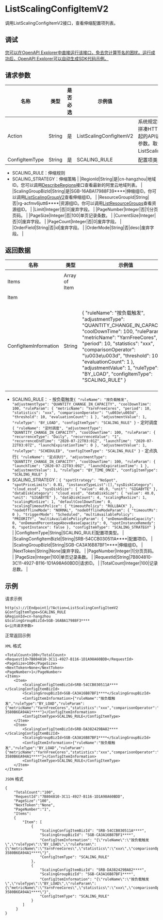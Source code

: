 # ListScalingConfigItemV2

调用ListScalingConfigItemV2接口，查看伸缩配置项列表。

## 调试

[您可以在OpenAPI Explorer中直接运行该接口，免去您计算签名的困扰。运行成功后，OpenAPI Explorer可以自动生成SDK代码示例。](https://api.aliyun.com/#product=Emr&api=ListScalingConfigItemV2&type=RPC&version=2016-04-08)

## 请求参数

|名称|类型|是否必选|示例值|描述|
|--|--|----|---|--|
|Action|String|是|ListScalingConfigItemV2|系统规定参数。对于您自行拼凑HTTP或HTTPS URL发起的API请求，该参数为必选参数。取值：ListScalingConfigItemV2。 |
|ConfigItemType|String|是|SCALING\_RULE|配置项类型。取值如下：

 -   SCALING\_RULE：伸缩规则
-   SCALING\_STRATEGY：伸缩策略 |
|RegionId|String|是|cn-hangzhou|地域ID。您可以调用[DescribeRegions](~~25609~~)接口查看最新的阿里云地域列表。 |
|ScalingGroupBizId|String|是|SGB-16ABA17988F39\*\*\*\*|伸缩组ID。你可以调用[ListScalingGroupV2](~~AAAA~~)查看伸缩组ID。 |
|ResourceGroupId|String|否|rg-acfmv6jutt6\*\*\*\*|资源组ID。你可以调用[ListResourceGroups](~~158855~~)查看资源组ID。 |
|Limit|Integer|否|0|废弃字段。 |
|PageNumber|Integer|否|1|分页页码。 |
|PageSize|Integer|否|100|单页记录条数。 |
|CurrentSize|Integer|否|0|废弃字段。 |
|PageCount|Integer|否|0|废弃字段。 |
|OrderField|String|否|id|废弃字段。 |
|OrderMode|String|否|desc|废弃字段。 |

## 返回数据

|名称|类型|示例值|描述|
|--|--|---|--|
|Items|Array of Item| |配置项列表 |
|Item| | | |
|ConfigItemInformation|String|\{ "ruleName": "按负载触发", "adjustmentType": "QUANTITY\_CHANGE\_IN\_CAPACITY", "coolDownTime": 100, "ruleParam": \{ "metricName": "YarnFreeCores", "period": 10, "statistics": "xxx", "comparisonOperator": "\\u003e\\u003d", "threshold": 10, "evaluationCount": 1 \}, "adjustmentValue": 1, "ruleType": "BY\_LOAD", "configItemType": "SCALING\_RULE" \}|配置项信息。配置项类型不同信息不同。取值如下：

 -   SCALING\_RULE：
    -   按负载触发`{ "ruleName": "按负载触发", "adjustmentType": "QUANTITY_CHANGE_IN_CAPACITY", "coolDownTime": 100, "ruleParam": { "metricName": "YarnFreeCores", "period": 10, "statistics": "xxx", "comparisonOperator": "\u003e\u003d", "threshold": 10, "evaluationCount": 1 }, "adjustmentValue": 1, "ruleType": "BY_LOAD", "configItemType": "SCALING_RULE" }`
    -   定时调度`{ "ruleName": "定时调度", "adjustmentType": "QUANTITY_CHANGE_IN_CAPACITY", "coolDownTime": 100, "ruleParam": { "recurrenceType": "Daily", "recurrenceValue": "1", "recurrenceEndTime": "2020-07-22T03:01Z", "launchTime": "2020-07-22T03:07Z", "launchExpirationTime": 0 }, "adjustmentValue": 1, "ruleType": "SCHEDULED", "configItemType": "SCALING_RULE" }`
    -   定点执行`{ "ruleName": "定点执行", "adjustmentType": "QUANTITY_CHANGE_IN_CAPACITY", "coolDownTime": 100, "ruleParam": { "launchTime": "2020-07-22T03:09Z", "launchExpirationTime": 1 }, "adjustmentValue": 1, "ruleType": "BY_TIME_ONCE", "configItemType": "SCALING_RULE" }`
-   SCALING\_STRATEGY：`{ "spotStrategy": "NoSpot", "spotPriceLimits": 0.01, "instanceTypeList":[],"sysDiskCategory": "cloud_essd", "sysDiskSize": { "value": 40.0, "unit": "GIGABYTE" }, "dataDiskCategory": "cloud_essd", "dataDiskSize": { "value": 40.0, "unit": "GIGABYTE" }, "dataDiskCount": 4, "scalingMaxSize": 1, "scalingMinSize": 1, "defaultCoolDownTime": 0, "scalingTimeoutPolice": { "timeoutPolicy": "ROLLBACK" }, "nodeOfflineMode": "NORMAL", "nodeOfflineModeParam": { "timeoutMs": 0 }, "triggerMode": "Scheduled", "multiAvailablePolicy": "PRIORITY", "multiAvailablePolicyParam": { "onDemandBaseCapacity": 0, "onDemandPercentageAboveBaseCapacity": 0, "spotInstanceRemedy": 0, "spotInstance": false }, "configItemType": "SCALING_STRATEGY" }` |
|ConfigItemType|String|SCALING\_RULE|配置项类型。 |
|ScalingConfigItemBizId|String|SRB-54CCB030511A\*\*\*\*|配置项ID。 |
|ScalingGroupBizId|String|SGB-CA3A16B87BF1\*\*\*\*|伸缩组ID。 |
|NextToken|String|None|废弃字段。 |
|PageNumber|Integer|1|分页页码。 |
|PageSize|Integer|100|单页记录条数。 |
|RequestId|String|7B804810-3C11-4927-B116-1D1A98A60BDD|请求ID。 |
|TotalCount|Integer|100|记录总数。 |

## 示例

请求示例

```
http(s)://[Endpoint]/?Action=ListScalingConfigItemV2
&ConfigItemType=SCALING_RULE
&RegionId=cn-hangzhou
&ScalingGroupBizId=SGB-16ABA17988F3****
&<公共请求参数>
```

正常返回示例

`XML` 格式

```
<TotalCount>100</TotalCount>
<RequestId>7B804810-3C11-4927-B116-1D1A98A60BDD</RequestId>
<PageSize>100</PageSize>
<NextToken>None</NextToken>
<PageNumber>1</PageNumber>
<Items>
    <Item>
        <ScalingConfigItemBizId>SRB-54CCB030511A****</ScalingConfigItemBizId>
        <ScalingGroupBizId>SGB-CA3A16B87BF1****</ScalingGroupBizId>
        <ConfigItemInformation>{"ruleName":"按负载触发","ruleType":"BY_LOAD","ruleParam":{"metricName":"YarnFreeCores","statistics":"xxx","comparisonOperator":"\u003e\u003d","period":10,"threshold":10,"evaluationCount":1},"adjustmentType":"QUANTITY_CHANGE_IN_CAPACITY","adjustmentValue":1,"coolDownTime":100,"configItemType":"SCALING_RULE","scalingConfigBizId":"SCB-3580B6EA94A1****"}</ConfigItemInformation>
        <ConfigItemType>SCALING_RULE</ConfigItemType>
    </Item>
    <Item>
        <ScalingConfigItemBizId>SRB-DA382429BA82****</ScalingConfigItemBizId>
        <ScalingGroupBizId>SGB-CA3A16B87BF1****</ScalingGroupBizId>
        <ConfigItemInformation>{"ruleName":"按负载触发","ruleType":"BY_LOAD","ruleParam":{"metricName":"YarnFreeCores","statistics":"xxx","comparisonOperator":"\u003e\u003d","period":10,"threshold":10,"evaluationCount":1},"adjustmentType":"QUANTITY_CHANGE_IN_CAPACITY","adjustmentValue":1,"coolDownTime":100,"configItemType":"SCALING_RULE","scalingConfigBizId":"SCB-3580B6EA94A1****"}</ConfigItemInformation>
        <ConfigItemType>SCALING_RULE</ConfigItemType>
    </Item>
</Items>
```

`JSON` 格式

```
{
    "TotalCount":"100",
    "RequestId":"7B804810-3C11-4927-B116-1D1A98A60BDD",
    "PageSize":"100",
    "NextToken":"None",
    "PageNumber":"1",
    "Items":
    {
        "Item": [
			{
				"ScalingConfigItemBizId": "SRB-54CCB030511A****",
				"ScalingGroupBizId": "SGB-CA3A16B87BF1****",
				"ConfigItemInformation": "{\"ruleName\":\"按负载触发\",\"ruleType\":\"BY_LOAD\",\"ruleParam\":{\"metricName\":\"YarnFreeCores\",\"statistics\":\"xxx\",\"comparisonOperator\":\"\\u003e\\u003d\",\"period\":10,\"threshold\":10,\"evaluationCount\":1},\"adjustmentType\":\"QUANTITY_CHANGE_IN_CAPACITY\",\"adjustmentValue\":1,\"coolDownTime\":100,\"configItemType\":\"SCALING_RULE\",\"scalingConfigBizId\":\"SCB-3580B6EA94A1****\"}",
				"ConfigItemType": "SCALING_RULE"
			},
			{
				"ScalingConfigItemBizId": "SRB-DA382429BA82****",
				"ScalingGroupBizId": "SGB-CA3A16B87BF1****",
				"ConfigItemInformation": "{\"ruleName\":\"按负载触发\",\"ruleType\":\"BY_LOAD\",\"ruleParam\":{\"metricName\":\"YarnFreeCores\",\"statistics\":\"xxx\",\"comparisonOperator\":\"\\u003e\\u003d\",\"period\":10,\"threshold\":10,\"evaluationCount\":1},\"adjustmentType\":\"QUANTITY_CHANGE_IN_CAPACITY\",\"adjustmentValue\":1,\"coolDownTime\":100,\"configItemType\":\"SCALING_RULE\",\"scalingConfigBizId\":\"SCB-3580B6EA94A1****\"}",
				"ConfigItemType": "SCALING_RULE"
			}
		]
     }
}
```

